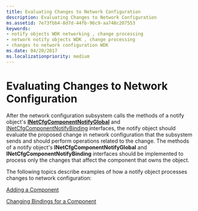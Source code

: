 ```yaml
---
title: Evaluating Changes to Network Configuration
description: Evaluating Changes to Network Configuration
ms.assetid: 7e73fbb4-8d7d-44fb-96c9-aa748c207553
keywords:
- notify objects WDK networking , change processing
- network notify objects WDK , change processing
- changes to network configuration WDK
ms.date: 04/20/2017
ms.localizationpriority: medium
---
```


# Evaluating Changes to Network Configuration





After the network configuration subsystem calls the methods of a notify object's [**INetCfgComponentNotifyGlobal**](https://msdn.microsoft.com/library/windows/hardware/ff547733) and [INetCfgComponentNotifyBinding](https://msdn.microsoft.com/library/windows/hardware/ff547730) interfaces, the notify object should evaluate the proposed change in network configuration that the subsystem sends and should perform operations related to the change. The methods of a notify object's **INetCfgComponentNotifyGlobal** and **INetCfgComponentNotifyBinding** interfaces should be implemented to process only the changes that affect the component that owns the object.

The following topics describe examples of how a notify object processes changes to network configuration:

[Adding a Component](adding-a-component.md)

[Changing Bindings for a Component](changing-bindings-for-a-component.md)

 

 





